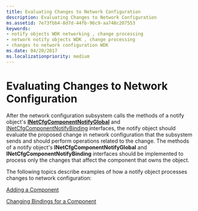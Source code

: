 ```yaml
---
title: Evaluating Changes to Network Configuration
description: Evaluating Changes to Network Configuration
ms.assetid: 7e73fbb4-8d7d-44fb-96c9-aa748c207553
keywords:
- notify objects WDK networking , change processing
- network notify objects WDK , change processing
- changes to network configuration WDK
ms.date: 04/20/2017
ms.localizationpriority: medium
---
```


# Evaluating Changes to Network Configuration





After the network configuration subsystem calls the methods of a notify object's [**INetCfgComponentNotifyGlobal**](https://msdn.microsoft.com/library/windows/hardware/ff547733) and [INetCfgComponentNotifyBinding](https://msdn.microsoft.com/library/windows/hardware/ff547730) interfaces, the notify object should evaluate the proposed change in network configuration that the subsystem sends and should perform operations related to the change. The methods of a notify object's **INetCfgComponentNotifyGlobal** and **INetCfgComponentNotifyBinding** interfaces should be implemented to process only the changes that affect the component that owns the object.

The following topics describe examples of how a notify object processes changes to network configuration:

[Adding a Component](adding-a-component.md)

[Changing Bindings for a Component](changing-bindings-for-a-component.md)

 

 





